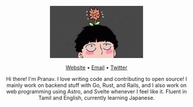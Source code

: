 <p align="center"><img width="250" src="mob-psycho100-anime.gif" /></p>

<p align="center"><a href="https://www.pranavrk24.com">Website</a> • <a href="mailto:pranavrk.me@gmail.com">Email</a> • <a href="https://twitter.com/@pranavrk24">Twitter</a></p>

<p align="center">Hi there! I'm Pranav. I love writing code and contributing to open source! I mainly work on backend stuff with Go, Rust, and Rails, and I also work on web programming using Astro, and Svelte whenever I feel like it. Fluent in Tamil and English, currently learning Japanese.</p>
